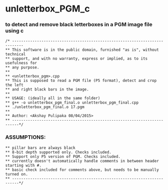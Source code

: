 # unletterbox_PGM_c

### to detect and remove black letterboxes in a PGM image file using c

    /* ---------------------------------------------------------------------------
    ** This software is in the public domain, furnished "as is", without technical
    ** support, and with no warranty, express or implied, as to its usefulness for
    ** any purpose.
    **
    ** <unletterbox_pgm>.cpp
    ** This is supposed to read a PGM file (P5 format), detect and crop the left 
    ** and right black bars in the image. 
    **
    ** USAGE: (ideally all in the same folder)
    ** g++ -o unletterbox_pgm_final.o unletterbox_pgm_final.cpp
    ** ./unletterbox_pgm_final.o 17.pgm
    **
    ** Author: <Akshay Pulipaka 08/04/2015>
    ** -------------------------------------------------------------------------*/
    

 
### ASSUMPTIONS:

    ** pillar bars are always black 
    ** 8-bit depth supported only. Checks included.
    ** Support only P5 version of PGM. Checks included.
    ** currently doesn't automatically handle comments in between header starting with #. 
    ** basic check included for comments above, but needs to be manually turned on.
    ** -------------------------------------------------------------------------*/
